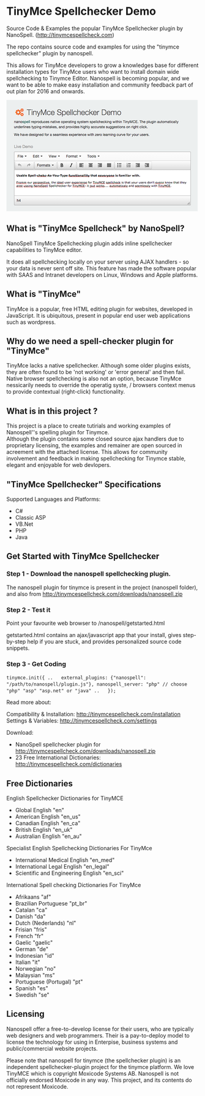 # TinyMce Spellchecker Demo

Source Code &amp; Examples the popular TinyMce Spellchecker plugin by NanoSpell. (http://tinymcespellcheck.com)

The repo contains source code and examples for using the "tinymce spellchecker" plugin by nanospell.

This allows for TinyMce developers to grow a knowledges base for different installation types for TinyMce users who want to install domain wide spellchecking to Tinymce Editor.   Nanospell is becoming popular, and we want to be able to make easy installation and community feedback part of out plan for 2016 and onwards.



[![TimyMce Spellcheck Plugin Screenshot](Screenshot.png)](http://tinymcespellcheck.com/)

## What is "TinyMce Spellcheck" by NanoSpell?

NanoSpell TinyMce Spellchecking plugin adds inline spellchecker capabilities to TinyMce editor.


It does all spellchecking locally on your server using AJAX handlers - so your data is never sent off site.  This feature has made the software popular with SAAS and Intranet developers on Linux, Windows and Apple platforms.


## What is "TinyMce"

TinyMce is a popular, free HTML editing plugin for websites, developed in JavaScript.  It is ubiquitous, present in popular end user web applications such as wordpress.

## Why do we need a spell-checker plugin for "TinyMce"

TinyMce lacks a native spellchecker.  Although some older plugins exists, they are often found to be 'not working' or  'error general' and then fail.  Native browser spellchecking is also not an option, because TinyMce nessicarily needs to override the operatig syste, / browsers context menus to provide contextual (right-click) functionality.

## What is in this project ?
This project is a place to create tutirials and working examples of Nanospell''s spelling plugin for Tinymce.  
Although the plugin contains some closed source ajax handlers due to proprietary licensing, the examples and remainer are open sourced in acreement with the attached license.
This allows for community involvement and feedback in making  spellchecking for Tinymce stable, elegant and enjoyable for web devlopers.



##  "TinyMce Spellchecker" Specifications

Supported Languages and Platforms:
- C#
- Classic ASP
- VB.Net
- PHP
- Java




## Get Started with TinyMce Spellchecker

### Step 1 - Download the nanospell spellchecking plugin.
The nanospell plugin for tinymce is present in the project (nanospell folder), and also from http://tinymcespellcheck.com/downloads/nanospell.zip

### Step 2 - Test it 
Point your favourite web browser to /nanospell/getstarted.html 

getstarted.html contains an ajax/javascript app that  your install, gives step-by-step help if you are stuck, and provides personalized source code snippets.

### Step 3 - Get Coding


``tinymce.init({
..	
	external_plugins: {"nanospell": "/path/to/nanospell/plugin.js"},
	nanospell_server: "php" // choose "php" "asp" "asp.net" or "java"
..	
});``

Read more about:

Compatibility & Installation:  http://tinymcespellcheck.com/installation
Settings & Variables: http://tinymcespellcheck.com/settings

Download:
- NanoSpell spellchecker plugin for http://tinymcespellcheck.com/downloads/nanospell.zip
- 23 Free International Dictionaries: http://tinymcespellcheck.com/dictionaries




## Free Dictionaries

English Spellchecker Dictionaries for TinyMCE
- Global English "en"
- American English "en_us"
- Canadian English "en_ca"
- British English "en_uk"
- Australian English "en_au"

Specialist English Spellchecking Dictionaries For TinyMce
- International Medical English "en_med"
- International Legal English "en_legal"
- Scientific and Engineering English "en_sci"
 
International Spell checking Dictionaries For TinyMce
-  Afrikaans "af"
-  Brazilian Portuguese "pt_br"
-  Catalan "ca"
-  Danish "da"
-  Dutch (Nederlands) "nl"
-  Frisian "fris"
-  French "fr"
-  Gaelic "gaelic"
-  German "de"
-  Indonesian "id"
-  Italian "it"
-  Norwegian "no"
-  Malaysian "ms"
-  Portuguese (Portugal) "pt"
-  Spanish "es"
-  Swedish "se"

## Licensing

Nanospell offer a free-to-develop license for their users, who are typically web designers and web programmers.  Their is a pay-to-deploy model to license the technology for using in Enterpise, business systems and public/commercial website projects.  

Please note that nanospell for tinymce (the spellchecker plugin) is an independent  spellchecker-plugin project for the tinymce platform. We love TinyMCE which is copyright Moxicode Systems AB.  Nanospell is not officially  endorsed Moxicode in any way. This project, and its contents do not represent Moxicode.

